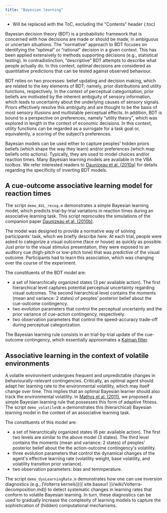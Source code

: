 ```yaml
---
title: "Bayesian learning"
---
```

* Will be replaced with the ToC, excluding the "Contents" header
{:toc}

Bayesian decision theory (BDT) is a probabilistic framework that is concerned with how decisions are made or should be made, in ambiguous or uncertain situations. The “normative” approach to BDT focuses on identifying the “optimal” or “rational” decision in a given context. This has been applied extensively to methods supporting decisions (e.g., statistical testing). In contradistinction, “descriptive” BDT attempts to describe what people actually do. In this context, optimal decisions are considered as quantitative predictions that can be tested against observed behaviour.

BDT relies on two processes: belief updating and decision making, which are related to the key elements of BDT; namely, prior distributions and utility functions, respectively. In the context of perceptual categorisation, prior beliefs are motivated by the inherent ambiguity of sensory information, which leads to uncertainty about the underlying causes of sensory signals. Priors effectively resolve this ambiguity and are thought to be the basis of most sensory illusions and multistable perceptual effects. In addition, BDT is bound to a perspective on preferences, namely “utility theory”, which was explored in length in the context of economic decisions. In this context, utility functions can be regarded as a surrogate for a task goal or, equivalently, a scoring of the subject’s preferences.

Bayesian models can be used either to capture peoples' hidden priors beliefs (which shape the way they learn) and/or preferences (which map beliefs onto actions). Typically, they are used to model choices and/or reaction times. Many Bayesian learning models are available in the VBA toolbox. We refer interested readers to [Daunizeau et al. (2010a)](http://journals.plos.org/plosone/article?id=10.1371/journal.pone.0015554) for details regarding the specificity of inverting BDT models. 


## A cue-outcome associative learning model for reaction times

The script `demo_AVL_recog.m` demonstrates a simple Bayesian learning model, which predicts trial-by-trial variations in reaction times during an associative learning task. This script reprocudes the simulations of the companion paper [Daunizeau et al. (2010b)](http://journals.plos.org/plosone/article?id=10.1371/journal.pone.0015555). 

The model was designed to provide a normative way of solving participants' task, which we briefly describe here. At each trial, people were asked to categorize a visual outcome (face or house) as quickly as possible. Just prior to the visual stimulus presentation, they were exposed to an auditory cue (high-pitch or low-pitch tone) that was predictive of the visual outcome. Participants had to learn this association, which was changing over the course of the experiment.

The constituents of the BDT model are:

- a set of hierarchically organized states (3 per available action). The first hierarchical level captures potential perceptual uncertainty regarding visual outcomes. The second hierarchical level contains the moments (mean and variance: 2 states) of peoples' posterior belief about the cue-outcome contingency.
- two evolution parameters that control the perceptual uncertainty and the prior variance of cue-action contingency, respectively.
- two observation parameters that control the speed-accuracy trade-off during perceptual categorization.

The Bayesian learning rule consists in an trial-by-trial update of the cue-outcome contingency, which essentially approximates a [Kalman filter](https://en.wikipedia.org/wiki/Kalman_filter). 


## Associative learning in the context of volatile environments



A volatile environment undergoes frequent and unpredictable changes in behaviourally-relevant contingencies. Critically, an optimal agent should adapt her learning rate to the environmental volatility, which may itself change over time. This implies that an optimal Bayesian learner should also track the environmental volatility. In [Mathys et al. (2011)](http://www.frontiersin.org/human_neuroscience/10.3389/fnhum.2011.00039/abstract), we proposed a simple Bayesian learning rule that possesses this form of adaptive fitness. The script `demo_volatileVB.m` demonstrates this (hierarchical) Bayesian learning model in the context of an associative learning task. 

The constituents of this model are:

- a set of hierarchically organized states (6 per available action). The first two levels are similar to the above model (3 states). The third level contains the moments (mean and variance: 2 states) of peoples' posterior belief about the the action-outcome contingency's volatility. 
- three evolution parameters that control the dynamical changes of the agent's effective learning rate (volatility weight, base volatility, and volatility transition prior variance).
- two observation parameters: bias and temmperature.


The script `demo_dynLearningRate.m` demonstrates how one can use inversion diagnostics (e.g., [Volterra kernels]({{ site.baseurl }}/wiki/Volterra-decomposition.md)) to detect systematic changes in learning rates that conform to volatile Bayesian learning. In turn, these diagnostics can be used to gradually increase the complexity of learning models to capture the sophistication of (hidden) computational mechanisms.
